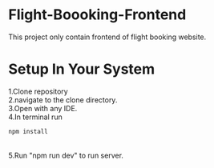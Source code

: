 # Flight-Boooking-Frontend

This project only contain frontend of flight booking website.

# Setup In Your System 

1.Clone repository<br />
2.navigate to the clone directory.<br />
3.Open with any IDE.<br />
4.In terminal run 
```bash
npm install
```
<br />
5.Run "npm run dev" to run server.<br />

